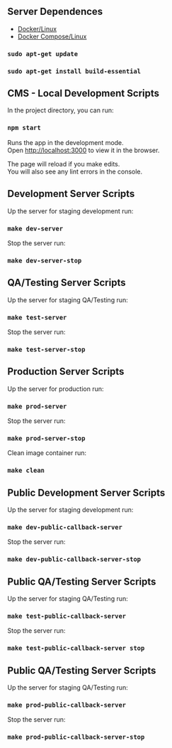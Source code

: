  
## Server Dependences

* [Docker/Linux](https://docs.docker.com/install/linux/docker-ce/ubuntu/)
* [Docker Compose/Linux](https://docs.docker.com/compose/install/#install-compose)

### `sudo apt-get update`
### `sudo apt-get install build-essential`

## CMS - Local Development Scripts

In the project directory, you can run:

### `npm start`

Runs the app in the development mode.<br>
Open [http://localhost:3000](http://localhost:3000) to view it in the browser.

The page will reload if you make edits.<br>
You will also see any lint errors in the console.

## Development Server Scripts

Up the server for staging development run:
### `make dev-server`

Stop the server run:
### `make dev-server-stop`

## QA/Testing Server Scripts

Up the server for staging QA/Testing run:
### `make test-server`

Stop the server run:
### `make test-server-stop`

## Production Server Scripts

Up the server for production run:
### `make prod-server`

Stop the server run:
### `make prod-server-stop`

Clean image container run:
### `make clean`



## Public Development Server Scripts

Up the server for staging development run:
### `make dev-public-callback-server`

Stop the server run:
### `make dev-public-callback-server-stop`

## Public QA/Testing Server Scripts

Up the server for staging QA/Testing run:
### `make test-public-callback-server`

Stop the server run:
### `make test-public-callback-server stop`

## Public QA/Testing Server Scripts

Up the server for staging QA/Testing run:
### `make prod-public-callback-server`

Stop the server run:
### `make prod-public-callback-server-stop`

